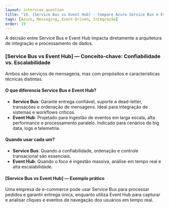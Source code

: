 ```yaml
---
layout: interview_question
title: "19. [Service Bus vs Event Hub] - Compare Azure Service Bus e Event Hub. Quando utilizar cada um? (2)"
tags: [Azure, Messaging, Event-Driven, Integração]
order: 19
---
```


A decisão entre Service Bus e Event Hub impacta diretamente a arquitetura de integração e processamento de dados.

### [Service Bus vs Event Hub] — Conceito-chave: Confiabilidade vs. Escalabilidade

Ambos são serviços de mensageria, mas com propósitos e características técnicas distintas.

#### O que diferencia Service Bus e Event Hub?

- **Service Bus**: Garante entrega confiável, suporte a dead-letter, transações e ordenação de mensagens. Ideal para integração de sistemas e workflows críticos.
- **Event Hub**: Projetado para ingestão de eventos em larga escala, alta performance e processamento paralelo. Indicado para cenários de big data, logs e telemetria.

#### Quando usar cada um?

- **Service Bus**: Quando a confiabilidade, ordenação e controle transacional são essenciais.
- **Event Hub**: Quando o foco é ingestão massiva, análise em tempo real e alta escalabilidade.

#### [Service Bus vs Event Hub] — Exemplo prático

Uma empresa de e-commerce pode usar Service Bus para processar pedidos e garantir entrega única, enquanto utiliza Event Hub para capturar e analisar cliques e eventos de navegação dos usuários em tempo real.
